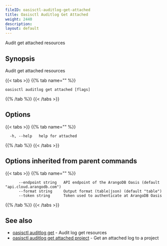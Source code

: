 ```yaml
---
fileID: oasisctl-auditlog-get-attached
title: Oasisctl Auditlog Get Attached
weight: 2440
description: 
layout: default
---
```

Audit get attached resources

## Synopsis

Audit get attached resources

{{< tabs >}}
{{% tab name="" %}}
```
oasisctl auditlog get attached [flags]
```
{{% /tab %}}
{{< /tabs >}}

## Options

{{< tabs >}}
{{% tab name="" %}}
```
  -h, --help   help for attached
```
{{% /tab %}}
{{< /tabs >}}

## Options inherited from parent commands

{{< tabs >}}
{{% tab name="" %}}
```
      --endpoint string   API endpoint of the ArangoDB Oasis (default "api.cloud.arangodb.com")
      --format string     Output format (table|json) (default "table")
      --token string      Token used to authenticate at ArangoDB Oasis
```
{{% /tab %}}
{{< /tabs >}}

## See also

* [oasisctl auditlog get](oasisctl-auditlog-get)	 - Audit log get resources
* [oasisctl auditlog get attached project](oasisctl-auditlog-get-attached-project)	 - Get an attached log to a project

